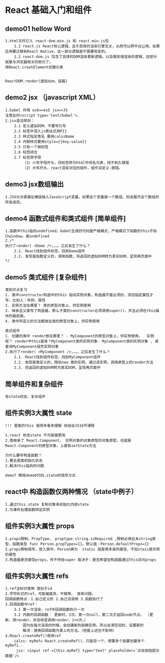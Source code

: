 # React 基础入门和组件

## demo01 hellow Word 
    1.html文件引入 react-dom.min.js 和 react.min.js包
        1.1 react.js React核心逻辑，且于具体的渲染引擎无关，从而可以跨平台公用。如果应用要迁移到React Native，这一部分逻辑是不需要改变的。
        1.2 react-dom.js 包含了具体的DOM渲染更新逻辑，以及服务端渲染的逻辑，这部分就是与浏览器相关的部分了。
    用React.creatElement创建元素


    ReactDOM.render(虚拟dom，容器)
## demo2 jsx （javascript XML）
    1.babel 作用 es6=>es5 jsx=>JS
    注意此时<script type='text/babel'>、
    2.jsx语法规则：
        2.1 定义虚拟DOM，不要写引号
        2.2 标签中混入js表达式用P{}
        2.3 样式指定类名 要用calssName
        2.4 内联样式要用style={{key:value}}
        2.5 只有一个根标签
        2.6 标签闭合
        2.7 标签首字母
            （1）小写字母开头，将标签转为html中同名元素，找不到久报错
            （2）大写开头，react渲染对应的组件，组件没定义-报错。

## demo3   jsx数组输出
    1.JSX允许直接在模版插入JavaScript变量。如果这个变量是一个数组，则会展开这个数组的所有成员。

## demo4 函数式组件和类式组件 [简单组件]
    1.函数中this指向undefined，babel生成的代码是严格模式，严格模式下函数的this不执行window，是undefined
    2./* 
    执行了render( <Demo />,。。。之后发生了什么？
        2.1. React找到组件标签，找到Demo组件
        2.2. 发现是函数定义的，调用函数，将返回的虚拟DOM转为真实DOM，呈现再页面中
    */

## demo5 类式组件  [复杂组件]
    类知识点复习
    1. 类中constructor构造中的this 指向实例对象，构造器不是必须的，添加指定属性才写，比如人：年龄、属性
    2. 实例方法在哪里？ 类的原型对象上，供实例使用
    3. 继承且父类写了构造器，那么子类的constructor必须调用super()，并且必须在this操作的最前面。
    4. 类中所定义的方法都放在类的原型对象上，供实例使用

    类式组件
    1. 创建的类中 render放在哪里？ - MyComponent的原型对象上，供实例使用，  实例呢？ render中this是谁？MyComponent类的实例对象- MyComponent类的实例对象 , 或者说MyComponent组件实例对象
    2.执行了render( <MyComponent />,。。。之后发生了什么？
        2.1. React找到组件标签，找到MyComponent组件
        2.2. 发现是类定义的，随后new 类的实例，通过该实例，调用原型上的render方法
        2.3. 将返回的虚拟DOM转为真实DOM，呈现再页面中

## 简单组件和复杂组件
    有state状态，复杂组件

## 组件实例3大属性  state
    !!! 里面的this 值得多看多理解 尚硅谷1516节课程

    1.react 状态state 不可直接更改
    2.类继承了 React.Component， 实例对象的对象原型的对象原型，也就是React.Component的原型对象，上面有setState方法

    为什么要写构造函数？
    1.要去里面初始化状态
    2.解决this指向的问题

    demo7 精简demo6代码,state的简写方式

## react中 构造函数仅两种情况 （state中例子）
    1.通过this.state 复制对象来初始化内部state
    2.为事件处理函数绑定实例

## 组件实例3大属性 props
    1.props限制，PropType， proptype.string.isRequired ,限制必填且未string类型，函数类型 func Person.propTypes={}。默认值：Person.defaultProps={}
    2.props限制简写，放入类中，Person换为  static 就是类本身的属性，不加staic是实例的属性
    3.构造器是否接受props，传不传给super 取决于：是否希望在构造器通过this访问props

## 组件实例3大属性 refs
    1.ref当标识使用 类似于id
    2.字符形式的ref，可能被废弃，不推荐。 效率问题。
    回调函数特点：1.自己定义的 2.自己没调用 3.函数执行了
    3.回调函数中ref：
        3.1 第一次渲染，ref中回调函数执行一次
        3.2 内联的回调函数： 更新时，2次，第一次null，第二次才返回node节点。 （更新，调render，状态改变调用render，1+n次，）
            因为在每次渲染的时候，会创建新的函数实例，所以会清空旧的，设置新的
            解决：替换回调函数为类上的方法。（但是上述也不影响）
    4.React.createRef()使用ref
        calss: myRef= React.createRef()，只能存一个，想要多个就要创建多个 myRef1..
         jsx: <input ref ={this.myRef} type="text" placeholder='点击按钮提示数据'/>